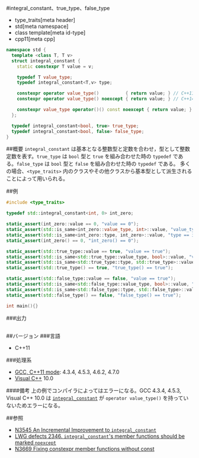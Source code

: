 #integral_constant、true_type、false_type
* type_traits[meta header]
* std[meta namespace]
* class template[meta id-type]
* cpp11[meta cpp]

```cpp
namespace std {
  template <class T, T v>
  struct integral_constant {
    static constexpr T value = v;

    typedef T value_type;
    typedef integral_constant<T,v> type;

    constexpr operator value_type()          { return value; } // C++11
    constexpr operator value_type() noexcept { return value; } // C++14

    constexpr value_type operator()() const noexcept { return value; } // C++14
  };

  typedef integral_constant<bool, true> true_type;
  typedef integral_constant<bool, false> false_type;
}
```

##概要
`integral_constant` は基本となる整数型と定数を合わせ，型として整数定数を表す。`true_type` は `bool` 型と `true` を組み合わせた時の `typedef` である。`false_type` は `bool` 型と `false` を組み合わせた時の `typedef` である。 
多くの場合、`<type_traits>` 内のクラスやその他クラスから基本型として派生されることによって用いられる。


##例
```cpp
#include <type_traits>

typedef std::integral_constant<int, 0> int_zero;

static_assert(int_zero::value == 0, "value == 0");
static_assert(std::is_same<int_zero::value_type, int>::value, "value_type == int");
static_assert(std::is_same<int_zero::type, int_zero>::value, "type == int_zero");
static_assert(int_zero() == 0, "int_zero() == 0");

static_assert(std::true_type::value == true, "value == true");
static_assert(std::is_same<std::true_type::value_type, bool>::value, "value_type == bool");
static_assert(std::is_same<std::true_type::type, std::true_type>::value, "type == true_type");
static_assert(std::true_type() == true, "true_type() == true");

static_assert(std::false_type::value == false, "value == true");
static_assert(std::is_same<std::false_type::value_type, bool>::value, "value_type == bool");
static_assert(std::is_same<std::false_type::type, std::false_type>::value, "type == false_type");
static_assert(std::false_type() == false, "false_type() == true");

int main(){}
```

###出力
```
```

##バージョン
###言語
- C++11

###処理系
- [GCC, C++11 mode](/implementation.md#gcc): 4.3.4, 4.5.3, 4.6.2, 4.7.0
- [Visual C++](/implementation.md#visual_cpp) 10.0

####備考
上の例でコンパイラによってはエラーになる。GCC 4.3.4, 4.5.3, Visual C++ 10.0 は [`integral_constant`](integral_constant-true_type-false_type.md) が `operator value_type()` を持っていないためエラーになる。


##参照
- [N3545 An Incremental Improvement to `integral_constant`](http://www.open-std.org/jtc1/sc22/wg21/docs/papers/2013/n3545.pdf)
- [LWG defects 2346. `integral_constant`'s member functions should be marked `noexcept`](http://www.open-std.org/jtc1/sc22/wg21/docs/lwg-defects.html#2346)
- [N3669 Fixing constexpr member functions without const](http://www.open-std.org/jtc1/sc22/wg21/docs/papers/2013/n3669.pdf)

